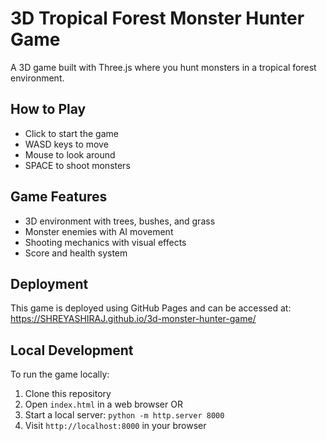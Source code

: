 # 3D Tropical Forest Monster Hunter Game

A 3D game built with Three.js where you hunt monsters in a tropical forest environment.

## How to Play
- Click to start the game
- WASD keys to move
- Mouse to look around
- SPACE to shoot monsters

## Game Features
- 3D environment with trees, bushes, and grass
- Monster enemies with AI movement
- Shooting mechanics with visual effects
- Score and health system

## Deployment
This game is deployed using GitHub Pages and can be accessed at: https://SHREYASHIRAJ.github.io/3d-monster-hunter-game/


## Local Development
To run the game locally:
1. Clone this repository
2. Open `index.html` in a web browser
   OR
3. Start a local server: `python -m http.server 8000`
4. Visit `http://localhost:8000` in your browser